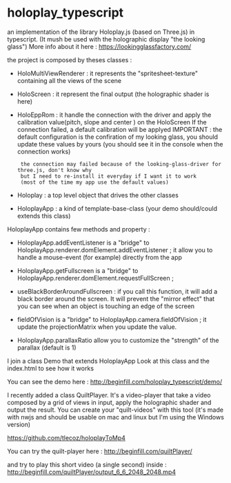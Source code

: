 # holoplay_typescript
an implementation of the library Holoplay.js (based on Three.js) in typescript. 
(It mush be used with the holographic display "the looking glass") 
More info about it here : https://lookingglassfactory.com/ 

the project is composed by theses classes : 

- HoloMultiViewRenderer : it represents the "spritesheet-texture" containing all the views of the scene 

- HoloScreen : it represent the final output (the holographic shader is here)  

- HoloEppRom : it handle the connection with the driver and apply the calibration value(pitch, slope and center ) on the HoloScreen
               If the connection failed, a default calibration will be applyed 
               IMPORTANT : the default configuration is the confiration of my looking glass, you should update these values 
                            by yours (you should see it in the console when the connection works)
                            
       the connection may failed because of the looking-glass-driver for three.js, don't know why
       but I need to re-install it everyday if I want it to work 
       (most of the time my app use the default values)
               
- Holoplay : a top level object that drives the other classes 

- HoloplayApp : a kind of template-base-class (your demo should/could extends this class) 



HoloplayApp contains few methods and property :

- HoloplayApp.addEventListener is a "bridge" to HoloplayApp.renderer.domElement.addEventListener ; 
it allow you to handle a mouse-event (for example) directly from the app

- HoloplayApp.getFullscreen is a "bridge" to HoloplayApp.renderer.domElement.requestFullScreen ; 

- useBlackBorderAroundFullscreen : if you call this function, it will add a black border around the screen. 
  It will prevent the "mirror effect" that you can see when an object is touching an edge of the screen 

- fieldOfVision is a "bridge" to HoloplayApp.camera.fieldOfVision ; it update the projectionMatrix when you update the value.

- HoloplayApp.parallaxRatio allow you to customize the "strength" of the parallax (default is 1) 


I join a class Demo that extends HoloplayApp 
Look at this class and the index.html to see how it works

You can see the demo here : http://beginfill.com/holoplay_typescript/demo/


I recently added a class QuiltPlayer. 
It's a video-player that take a video composed by a grid of views in input, apply the holographic shader and output the result. 
You can create your "quilt-videos" with this tool (it's made with nwjs and should be usable on mac and linux but I'm using the Windows version)

https://github.com/tlecoz/holoplayToMp4

You can try the quilt-player here : 
http://beginfill.com/quiltPlayer/ 

and try to play this short video (a single second) inside :
http://beginfill.com/quiltPlayer/output_6_6_2048_2048.mp4



